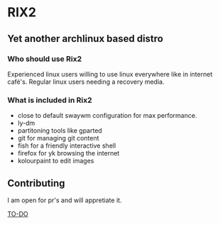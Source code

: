 # RIX2
## Yet another archlinux based distro
### Who should use Rix2
Experienced linux users willing to use linux everywhere like in internet café's.
Regular linux users needing a recovery media.
### What is included in Rix2
- close to default swaywm configuration for max performance.
- ly-dm
- partitoning tools like gparted
- git for managing git content
- fish for a friendly interactive shell
- firefox for yk browsing the internet
- kolourpaint to edit images
## Contributing
I am open for pr's and will appretiate it.
  
[TO-DO](https://github.com/abdrsk/Rix/TO-DO.md)
